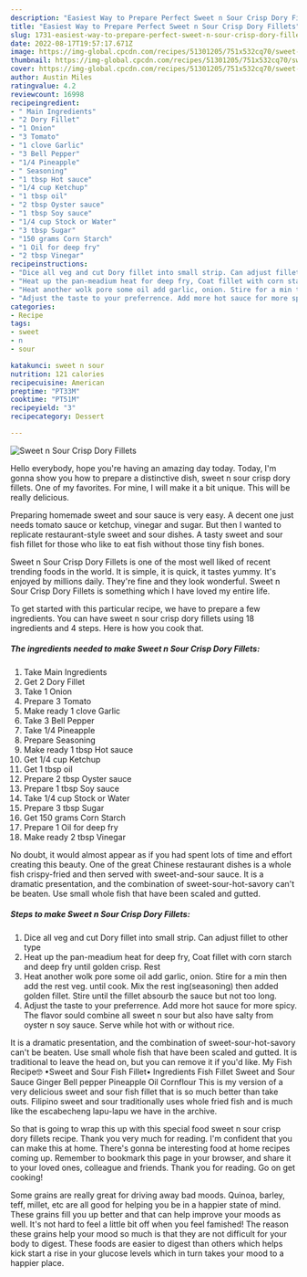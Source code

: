 ```yaml
---
description: "Easiest Way to Prepare Perfect Sweet n Sour Crisp Dory Fillets"
title: "Easiest Way to Prepare Perfect Sweet n Sour Crisp Dory Fillets"
slug: 1731-easiest-way-to-prepare-perfect-sweet-n-sour-crisp-dory-fillets
date: 2022-08-17T19:57:17.671Z
image: https://img-global.cpcdn.com/recipes/51301205/751x532cq70/sweet-n-sour-crisp-dory-fillets-recipe-main-photo.jpg
thumbnail: https://img-global.cpcdn.com/recipes/51301205/751x532cq70/sweet-n-sour-crisp-dory-fillets-recipe-main-photo.jpg
cover: https://img-global.cpcdn.com/recipes/51301205/751x532cq70/sweet-n-sour-crisp-dory-fillets-recipe-main-photo.jpg
author: Austin Miles
ratingvalue: 4.2
reviewcount: 16998
recipeingredient:
- " Main Ingredients"
- "2 Dory Fillet"
- "1 Onion"
- "3 Tomato"
- "1 clove Garlic"
- "3 Bell Pepper"
- "1/4 Pineapple"
- " Seasoning"
- "1 tbsp Hot sauce"
- "1/4 cup Ketchup"
- "1 tbsp oil"
- "2 tbsp Oyster sauce"
- "1 tbsp Soy sauce"
- "1/4 cup Stock or Water"
- "3 tbsp Sugar"
- "150 grams Corn Starch"
- "1 Oil for deep fry"
- "2 tbsp Vinegar"
recipeinstructions:
- "Dice all veg and cut Dory fillet into small strip. Can adjust fillet to other type"
- "Heat up the pan-meadium heat for deep fry, Coat fillet with corn starch and deep fry until golden crisp. Rest"
- "Heat another wolk pore some oil add garlic, onion. Stire for a min then add the rest veg. until cook. Mix the rest ing(seasoning) then added golden fillet. Stire until the fillet absourb the sauce but not too long."
- "Adjust the taste to your preferrence. Add more hot sauce for more spicy. The flavor sould combine all sweet n sour but also have salty from oyster n soy sauce. Serve while hot with or without rice."
categories:
- Recipe
tags:
- sweet
- n
- sour

katakunci: sweet n sour 
nutrition: 121 calories
recipecuisine: American
preptime: "PT33M"
cooktime: "PT51M"
recipeyield: "3"
recipecategory: Dessert

---
```



![Sweet n Sour Crisp Dory Fillets](https://img-global.cpcdn.com/recipes/51301205/751x532cq70/sweet-n-sour-crisp-dory-fillets-recipe-main-photo.jpg)

Hello everybody, hope you're having an amazing day today. Today, I'm gonna show you how to prepare a distinctive dish, sweet n sour crisp dory fillets. One of my favorites. For mine, I will make it a bit unique. This will be really delicious.

Preparing homemade sweet and sour sauce is very easy. A decent one just needs tomato sauce or ketchup, vinegar and sugar. But then I wanted to replicate restaurant-style sweet and sour dishes. A tasty sweet and sour fish fillet for those who like to eat fish without those tiny fish bones.

Sweet n Sour Crisp Dory Fillets is one of the most well liked of recent trending foods in the world. It is simple, it is quick, it tastes yummy. It's enjoyed by millions daily. They're fine and they look wonderful. Sweet n Sour Crisp Dory Fillets is something which I have loved my entire life.


To get started with this particular recipe, we have to prepare a few ingredients. You can have sweet n sour crisp dory fillets using 18 ingredients and 4 steps. Here is how you cook that.

<!--inarticleads1-->

##### The ingredients needed to make Sweet n Sour Crisp Dory Fillets:

1. Take  Main Ingredients
1. Get 2 Dory Fillet
1. Take 1 Onion
1. Prepare 3 Tomato
1. Make ready 1 clove Garlic
1. Take 3 Bell Pepper
1. Take 1/4 Pineapple
1. Prepare  Seasoning
1. Make ready 1 tbsp Hot sauce
1. Get 1/4 cup Ketchup
1. Get 1 tbsp oil
1. Prepare 2 tbsp Oyster sauce
1. Prepare 1 tbsp Soy sauce
1. Take 1/4 cup Stock or Water
1. Prepare 3 tbsp Sugar
1. Get 150 grams Corn Starch
1. Prepare 1 Oil for deep fry
1. Make ready 2 tbsp Vinegar


No doubt, it would almost appear as if you had spent lots of time and effort creating this beauty. One of the great Chinese restaurant dishes is a whole fish crispy-fried and then served with sweet-and-sour sauce. It is a dramatic presentation, and the combination of sweet-sour-hot-savory can&#39;t be beaten. Use small whole fish that have been scaled and gutted. 

<!--inarticleads2-->

##### Steps to make Sweet n Sour Crisp Dory Fillets:

1. Dice all veg and cut Dory fillet into small strip. Can adjust fillet to other type
1. Heat up the pan-meadium heat for deep fry, Coat fillet with corn starch and deep fry until golden crisp. Rest
1. Heat another wolk pore some oil add garlic, onion. Stire for a min then add the rest veg. until cook. Mix the rest ing(seasoning) then added golden fillet. Stire until the fillet absourb the sauce but not too long.
1. Adjust the taste to your preferrence. Add more hot sauce for more spicy. The flavor sould combine all sweet n sour but also have salty from oyster n soy sauce. Serve while hot with or without rice.


It is a dramatic presentation, and the combination of sweet-sour-hot-savory can&#39;t be beaten. Use small whole fish that have been scaled and gutted. It is traditional to leave the head on, but you can remove it if you&#39;d like. My Fish Recipe🤓 •Sweet and Sour Fish Fillet• Ingredients Fish Fillet Sweet and Sour Sauce Ginger Bell pepper Pineapple Oil Cornflour This is my version of a very delicious sweet and sour fish fillet that is so much better than take outs. Filipino sweet and sour traditionally uses whole fried fish and is much like the escabecheng lapu-lapu we have in the archive. 

So that is going to wrap this up with this special food sweet n sour crisp dory fillets recipe. Thank you very much for reading. I'm confident that you can make this at home. There's gonna be interesting food at home recipes coming up. Remember to bookmark this page in your browser, and share it to your loved ones, colleague and friends. Thank you for reading. Go on get cooking!

Some grains are really great for driving away bad moods. Quinoa, barley, teff, millet, etc are all good for helping you be in a happier state of mind. These grains fill you up better and that can help improve your moods as well. It's not hard to feel a little bit off when you feel famished! The reason these grains help your mood so much is that they are not difficult for your body to digest. These foods are easier to digest than others which helps kick start a rise in your glucose levels which in turn takes your mood to a happier place.

